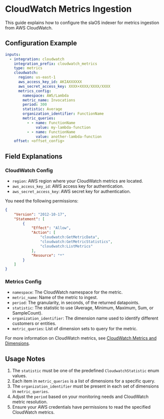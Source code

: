 # CloudWatch Metrics Ingestion

This guide explains how to configure the slaOS indexer for metrics ingestion from AWS CloudWatch.

## Configuration Example

```yaml
inputs:
  - integration: cloudwatch
    integration_prefix: cloudwatch_metrics
    type: metrics
    cloudwatch:
      region: us-east-1
      aws_access_key_id: AKIAXXXXXX
      aws_secret_access_key: XXXX+XXXX/XXXX/XXXX
      metrics_config:
        namespace: AWS/Lambda
        metric_name: Invocations
        period: 300
        statistic: Average
        organization_identifier: FunctionName
        metric_queries:
          - - name: FunctionName
              value: my-lambda-function
          - - name: FunctionName
              value: another-lambda-function
    offset: <offset_config>
```

## Field Explanations

### CloudWatch Config

- `region`: AWS region where your CloudWatch metrics are located.
- `aws_access_key_id`: AWS access key for authentication.
- `aws_secret_access_key`: AWS secret key for authentication.

You need the following permissions:
```json
{
    "Version": "2012-10-17",
    "Statement": [
        {
            "Effect": "Allow",
            "Action": [
                "cloudwatch:GetMetricData",
                "cloudwatch:GetMetricStatistics",
                "cloudwatch:ListMetrics"
            ],
            "Resource": "*"
        }
    ]
}
```

### Metrics Config

- `namespace`: The CloudWatch namespace for the metric.
- `metric_name`: Name of the metric to ingest.
- `period`: The granularity, in seconds, of the returned datapoints.
- `statistic`: The statistic to use (Average, Minimum, Maximum, Sum, or SampleCount).
- `organization_identifier`: The dimension name used to identify different customers or entities.
- `metric_queries`: List of dimension sets to query for the metric.

For more information on CloudWatch metrics, see [CloudWatch Metrics and Dimensions](https://docs.aws.amazon.com/AmazonCloudWatch/latest/monitoring/cloudwatch_concepts.html).

## Usage Notes

1. The `statistic` must be one of the predefined `CloudwatchStatistic` enum values.
2. Each item in `metric_queries` is a list of dimensions for a specific query.
3. The `organization_identifier` must be present in each set of dimensions in `metric_queries`.
4. Adjust the `period` based on your monitoring needs and CloudWatch metric resolution.
5. Ensure your AWS credentials have permissions to read the specified CloudWatch metrics.
